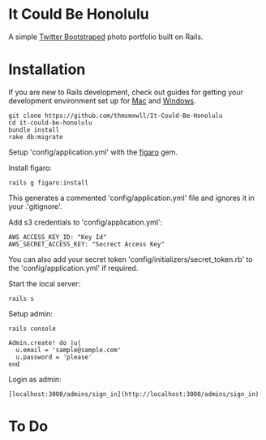 It Could Be Honolulu
====================
A simple [Twitter Bootstraped](http://twitter.github.com/bootstrap/) photo portfolio built on Rails.

Installation
============

If you are new to Rails development, check out guides for getting your development environment set up for [Mac](http://astonj.com/tech/setting-up-a-ruby-dev-enviroment-on-lion/) and [Windows](http://jelaniharris.com/2011/installing-ruby-on-rails-3-in-windows/).

    git clone https://github.com/thmsmxwll/It-Could-Be-Honolulu
    cd it-could-be-honolulu
    bundle install
    rake db:migrate

Setup 'config/application.yml' with the [figaro](https://github.com/laserlemon/figaro) gem. 

Install figaro:

    rails g figaro:install

This generates a commented 'config/application.yml' file and ignores it in your .'gitignore'.

Add s3 credentials to 'config/application.yml': 

    AWS_ACCESS_KEY_ID: "Key Id"
    AWS_SECRET_ACCESS_KEY: "Secrect Access Key"

You can also add your secret token 'config/initializers/secret_token.rb' to the 'config/application.yml' if required.

Start the local server:

    rails s

Setup admin:

    rails console

    Admin.create! do |u|
      u.email = 'sample@sample.com'
      u.password = 'please'
    end

Login as admin: 

    [localhost:3000/admins/sign_in](http://localhost:3000/admins/sign_in)

To Do
=====
    
